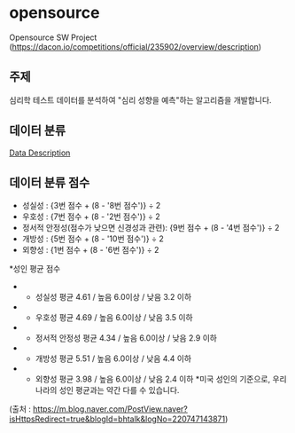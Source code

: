 # opensource
Opensource SW Project (https://dacon.io/competitions/official/235902/overview/description)

## 주제
심리학 테스트 데이터를 분석하여 "심리 성향을 예측"하는 알고리즘을 개발합니다.

## 데이터 분류
[Data Description](https://github.com/f1v3-dev/opensource/blob/main/data_desc)

## 데이터 분류 점수

- 성실성 : {3번 점수 + (8 - '8번 점수')} ÷ 2
- 우호성 : {7번 점수 + (8 - '2번 점수')} ÷ 2
- 정서적 안정성(점수가 낮으면 신경성과 관련): {9번 점수 + (8 - '4번 점수')} ÷ 2
- 개방성 : {5번 점수 + (8 - '10번 점수')} ÷ 2
- 외향성 : {1번 점수 + (8 - '6번 점수')} ÷ 2


*성인 평균 점수
- * 성실성                    평균 4.61 / 높음 6.0이상 / 낮음 3.2 이하
- * 우호성                    평균 4.69 / 높음 6.0이상 / 낮음 3.5 이하
- * 정서적 안정성          평균 4.34 / 높음 6.0이상 / 낮음 2.9 이하
- * 개방성                    평균 5.51 / 높음 6.0이상 / 낮음 4.4 이하
- * 외향성                    평균 3.98 / 높음 6.0이상 / 낮음 2.4 이하
  *미국 성인의 기준으로, 우리나라의 성인 평균과는 약간 다를 수 있습니다.

(출처 : https://m.blog.naver.com/PostView.naver?isHttpsRedirect=true&blogId=bhtalk&logNo=220747143871)
